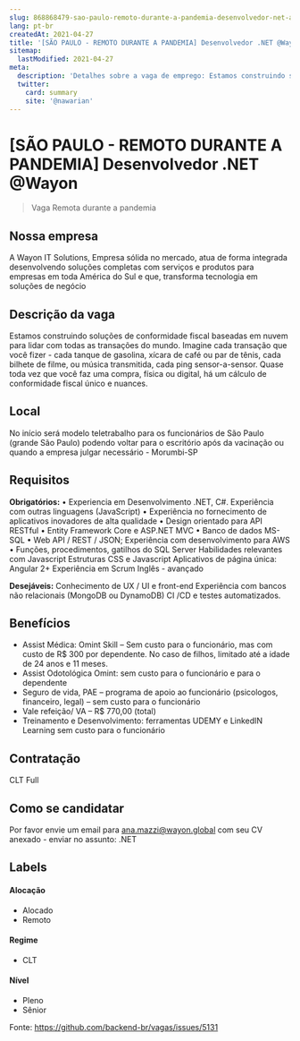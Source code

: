 ```yaml
---
slug: 868868479-sao-paulo-remoto-durante-a-pandemia-desenvolvedor-net-at-wayon
lang: pt-br
createdAt: 2021-04-27
title: '[SÃO PAULO - REMOTO DURANTE A PANDEMIA] Desenvolvedor .NET @Wayon - Vaga de Emprego'
sitemap:
  lastModified: 2021-04-27
meta:
  description: 'Detalhes sobre a vaga de emprego: Estamos construindo soluções de conformidade fiscal baseadas em nuvem para lidar com todas as transações do mundo. Imagine cada transação que você fizer - cada tanque de gasolina, xícara de café ou par de tênis, cada bilhete de filme, ou música transmitida, cada ping sensor-a-sensor. Quase toda vez que você faz uma compra, física ou digital, há um cálculo de conformidade fiscal único e nuances.'
  twitter:
    card: summary
    site: '@nawarian'
---
```


# [SÃO PAULO - REMOTO DURANTE A PANDEMIA] Desenvolvedor .NET @Wayon

<!--
==================================================
Caso a vaga for remoto durante a pandemia informar no texto "Remoto durante o covid"
==================================================
-->
<!-- 
==================================================
POR FAVOR, SÓ POSTE SE A VAGA FOR PARA BACK-END!

Não faça distinção de gênero no título da vaga.

Use: "Back-End Developer" ao invés de 
"Desenvolvedor Back-End" \o/

Exemplo: `[São Paulo] Back-End Developer @ NOME DA EMPRESA`
==================================================
-->
<!--
==================================================
Caso a vaga for remoto durante a pandemia deixar a linha abaixo
==================================================
-->
> Vaga Remota durante a pandemia

## Nossa empresa

A Wayon IT Solutions, Empresa sólida no mercado, atua de forma integrada desenvolvendo soluções completas com serviços e produtos para empresas em toda América do Sul e que, transforma tecnologia em soluções de negócio

## Descrição da vaga

Estamos construindo soluções de conformidade fiscal baseadas em nuvem para lidar com todas as transações do mundo. Imagine cada transação que você fizer - cada tanque de gasolina, xícara de café ou par de tênis, cada bilhete de filme, ou música transmitida, cada ping sensor-a-sensor. Quase toda vez que você faz uma compra, física ou digital, há um cálculo de conformidade fiscal único e nuances.

## Local

No início será modelo teletrabalho para os funcionários de São Paulo (grande São Paulo) podendo voltar para o escritório após da vacinação ou quando a empresa julgar necessário - Morumbi-SP

## Requisitos

**Obrigatórios:**
• Experiencia em Desenvolvimento .NET, C#.
Experiência com outras linguagens (JavaScript)
• Experiência no fornecimento de aplicativos inovadores de alta qualidade
• Design orientado para API RESTful
• Entity Framework Core e ASP.NET MVC
• Banco de dados MS-SQL
• Web API / REST / JSON;
Experiência com desenvolvimento para AWS
• Funções, procedimentos, gatilhos do SQL Server
Habilidades relevantes com Javascript
Estruturas CSS e Javascript
Aplicativos de página única: Angular 2+
Experiência em Scrum
Inglês - avançado 

**Desejáveis:**
Conhecimento de UX / UI e front-end
Experiência com bancos não relacionais (MongoDB ou DynamoDB)
CI /CD e testes automatizados.


## Benefícios

- Assist Médica: Omint Skill – Sem custo para o funcionário, mas com custo de R$ 300 por dependente. No caso de filhos, limitado até a idade de 24 anos e 11 meses.
- Assist Odotológica Omint: sem custo para o funcionário e para o dependente
- Seguro de vida, PAE – programa de apoio ao funcionário (psicologos, financeiro, legal) – sem custo para o funcionário
- Vale refeição/ VA – R$ 770,00 (total)
- Treinamento e Desenvolvimento: ferramentas UDEMY e LinkedIN Learning sem custo para o funcionário

## Contratação

CLT Full

## Como se candidatar

Por favor envie um email para ana.mazzi@wayon.global com seu CV anexado - enviar no assunto: .NET

## Labels
<!-- retire os labels que não fazem sentido à vaga -->

#### Alocação
- Alocado
- Remoto

#### Regime
- CLT

#### Nível
- Pleno
- Sênior




Fonte: https://github.com/backend-br/vagas/issues/5131